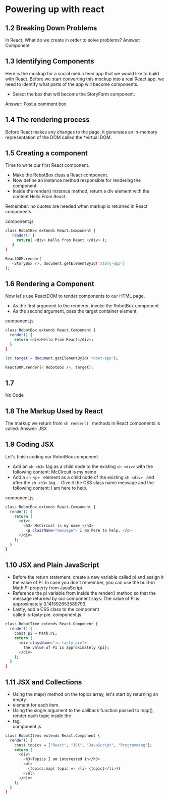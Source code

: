 # Powering up with react

## 1.2 Breaking Down Problems

In React, What do we create in order to solve problems? 
Answer: Component

## 1.3 Identifying Components

Here is the mockup for a social media feed app that we would like to build with React. 
Before we start converting this mockup into a real React app, we need to identify what parts of the app will become components.

- Select the box that will become the StoryForm component.

Answer: Post a comment box



## 1.4 The rendering process
Before React makes any changes to the page, it generates an in-memory representation of the DOM called the 
*virtual  DOM.


## 1.5 Creating a component
Time to write our first React component.
- Make the RobotBox class a React component.
- Now define an instance method responsible for rendering the component.
- Inside the render() instance method, return a div element with the content Hello From React.

Remember: no quotes are needed when markup is returned in React components.

component.js
```sh
class RobotBox extends React.Component {
   render() {
     return( <div> Hello from React </div> );
   }
}

ReactDOM.render(
   <StoryBox />, document.getElementById('story-app')
);
```


## 1.6 Rendering a Component
Now let's use ReactDOM to render components to our HTML page.
- As the first argument to the renderer, invoke the RobotBox component.
- As the second argument, pass the target container element.

component.js
```sh
class RobotBox extends React.Component {
  render() {
    return <div>Hello From React</div>;
  }
}

let target = document.getElementById('robot-app');

ReactDOM.render(< RobotBox />, target);
```

## 1.7

No Code

## 1.8 The Markup Used by React
The markup we return from ```sh render() ``` methods in React components is called:
Answer: JSX

## 1.9 Coding JSX
Let's finish coding our RobotBox component. 
- Add an ```sh <h3>``` tag as a child node to the existing ```sh <div>``` with the following content: McCircuit is my name
- Add a ```sh <p> ``` element as a child node of the existing ```sh <div> ``` and after the ```sh <h3>``` tag. 
      - Give it the CSS class name message and the following content: I am here to help.
      
component.js
```sh
class RobotBox extends React.Component {
  render() {
    return (
      <div>
        <h3> McCircuit is my name </h3>
         <p className="message"> I am here to help. </p>
      </div>
    );
  }
}
```

## 1.10  JSX and Plain JavaScript

- Before the return statement, create a new variable called pi and assign it the value of PI. In case you don't remember, you can use the built-in Math.PI property from JavaScript.
- Reference the pi variable from inside the render() method so that the message returned by our component says: The value of PI is approximately 3.141592653589793.
- Lastly, add a CSS class to the component <div> called is-tasty-pie.
component.js
      
```sh 
class RobotTime extends React.Component {
  render() {
  	const pi = Math.PI;
    return (
      <div className="is-tasty-pie">
        The value of PI is approximately {pi};
      </div>
    );
  }
}  
```
## 1.11 JSX and Collections

- Using the map() method on the topics array, let's start by returning an empty <li> element for each item.
- Using the single argument to the callback function passed to map(), render each topic inside the <li> tag.   
      component.js

```sh  
class RobotItems extends React.Component {
  render() {
    const topics = ["React", "JSX", "JavaScript", "Programming"];
    return (
      <div>
        <h3>Topics I am interested in</h3>
        <ul>
          {topics.map( topic => <li> {topic}</li>)}
        </ul>
      </div>
    );
  }
}
```
